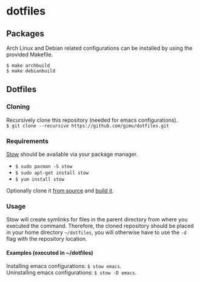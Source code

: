 dotfiles
========

## Packages
Arch Linux and Debian related configurations can be installed by using the provided Makefile.
```
$ make archbuild
$ make debianbuild
```

## Dotfiles
### Cloning
Recursively clone this repository (needed for emacs configurations).                  
`$ git clone --recursive https://github.com/gimu/dotfiles.git`

### Requirements
[Stow](https://www.gnu.org/software/stow/manual/stow.html) should be available via your package manager.

- `$ sudo pacman -S stow`
- `$ sudo apt-get install stow`
- `$ yum install stow`

Optionally clone it [from source](https://savannah.gnu.org/git/?group=stow) and [build it](http://git.savannah.gnu.org/cgit/stow.git/tree/INSTALL).

### Usage
Stow will create symlinks for files in the parent directory from where you executed the command. Therefore, the cloned repository should be placed in your home directory `~/dotfiles`, you will otherwise have to use the `-d` flag with the repository location.

#### Examples (executed in ~/dotfiles)
Installing emacs configurations: `$ stow emacs`.                     
Uninstalling emacs configurations: `$ stow -D emacs`.
